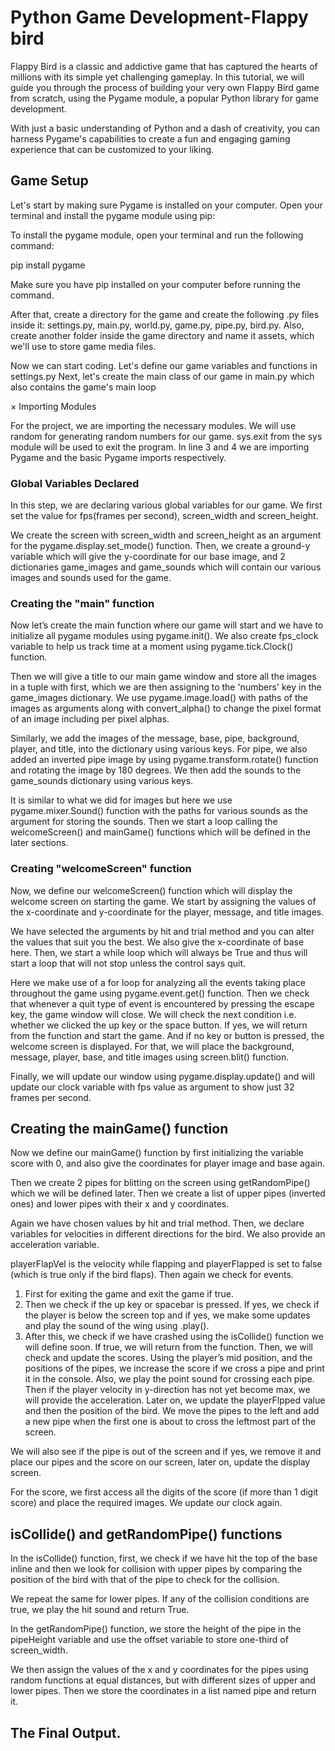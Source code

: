 # Python Game Development-Flappy bird

Flappy Bird is a classic and addictive game that has captured the hearts of millions with its simple yet challenging gameplay. In this tutorial, we will guide you through the process of building your very own Flappy Bird game from scratch, using the Pygame module, a popular Python library for game development.

With just a basic understanding of Python and a dash of creativity, you can harness Pygame's capabilities to create a fun and engaging gaming experience that can be customized to your liking.

## Game Setup
Let's start by making sure Pygame is installed on your computer. Open your terminal and install the pygame module using pip:

To install the pygame module, open your terminal and run the following command:


pip install pygame


Make sure you have pip installed on your computer before running the command.


After that, create a directory for the game and create the following .py files inside it: settings.py, main.py, world.py, game.py, pipe.py, bird.py. Also, create another folder inside the game directory and name it assets, which we'll use to store game media files.

Now we can start coding. Let's define our game variables and functions in settings.py
Next, let's create the main class of our game in main.py which also contains the game's main loop

× Importing Modules

For the project, we are importing the necessary modules. We will use random for generating random numbers for our game. sys.exit from the sys module will be used to exit the program. In line 3 and 4 we are importing Pygame and the basic Pygame imports respectively.

### Global Variables Declared
In this step, we are declaring various global variables for our game. We first set the value for fps(frames per second), screen_width and screen_height.

We create the screen with screen_width and screen_height as an argument for the pygame.display.set_mode() function. Then, we create a ground-y variable which will give the y-coordinate for our base image, and 2 dictionaries game_images and game_sounds which will contain our various images and sounds used for the game.

### Creating the "main" function
Now let’s create the main function where our game will start and we have to initialize all pygame modules using pygame.init(). We also create fps_clock variable to help us track time at a moment using pygame.tick.Clock() function.

Then we will give a title to our main game window and store all the images in a tuple with first, which we are then assigning to the 'numbers' key in the game_images dictionary. We use pygame.image.load() with paths of the images as arguments along with convert_alpha() to change the pixel format of an image including per pixel alphas.

Similarly, we add the images of the message, base, pipe, background, player, and title, into the dictionary using various keys. For pipe, we also added an inverted pipe image by using pygame.transform.rotate() function and rotating the image by 180 degrees. We then add the sounds to the game_sounds dictionary using various keys.

It is similar to what we did for images but here we use pygame.mixer.Sound() function with the paths for various sounds as the argument for storing the sounds. Then we start a loop calling the welcomeScreen() and mainGame() functions which will be defined in the later sections.

### Creating "welcomeScreen" function
Now, we define our welcomeScreen() function which will display the welcome screen on starting the game. We start by assigning the values of the x-coordinate and y-coordinate for the player, message, and title images.

We have selected the arguments by hit and trial method and you can alter the values that suit you the best. We also give the x-coordinate of base here. Then, we start a while loop which will always be True and thus will start a loop that will not stop unless the control says quit.

Here we make use of a for loop for analyzing all the events taking place throughout the game using pygame.event.get() function. Then we check that whenever a quit type of event is encountered by pressing the escape key, the game window will close.
We will check the next condition i.e. whether we clicked the up key or the space button. If yes, we will return from the function and start the game. And if no key or button is pressed, the welcome screen is displayed. For that, we will place the background, message, player, base, and title images using screen.blit() function.

Finally, we will update our window using pygame.display.update() and will update our clock variable with fps value as argument to show just 32 frames per second.

## Creating the mainGame() function
Now we define our mainGame() function by first initializing the variable score with 0, and also give the coordinates for player image and base again.

Then we create 2 pipes for blitting on the screen using getRandomPipe() which we will be defined later. Then we create a list of upper pipes (inverted ones) and lower pipes with their x and y coordinates.

Again we have chosen values by hit and trial method. Then, we declare variables for velocities in different directions for the bird. We also provide an acceleration variable.

playerFlapVel is the velocity while flapping and playerFlapped is set to false (which is true only if the bird flaps). Then again we check for events.

1. First for exiting the game and exit the game if true.
2. Then we check if the up key or spacebar is pressed. If yes, we check if the player is below the screen top and if yes, we make some updates and play the sound of the wing using .play().
3. After this, we check if we have crashed using the isCollide() function we will define soon. If true, we will return from the function.
Then, we will check and update the scores. Using the player’s mid position, and the positions of the pipes, we increase the score if we cross a pipe and print it in the console.
Also, we play the point sound for crossing each pipe. Then if the player velocity in y-direction has not yet become max, we will provide the acceleration.
Later on, we update the playerFlpped value and then the position of the bird. We move the pipes to the left and add a new pipe when the first one is about to cross the leftmost part of the screen.

We will also see if the pipe is out of the screen and if yes, we remove it and place our pipes and the score on our screen, later on, update the display screen.

For the score, we first access all the digits of the score (if more than 1 digit score) and place the required images. We update our clock again.

## isCollide() and getRandomPipe() functions
In the isCollide() function, first, we check if we have hit the top of the base inline and then we look for collision with upper pipes by comparing the position of the bird with that of the pipe to check for the collision.

We repeat the same for lower pipes. If any of the collision conditions are true, we play the hit sound and return True.

In the getRandomPipe() function, we store the height of the pipe in the pipeHeight variable and use the offset variable to store one-third of screen_width.

We then assign the values of the x and y coordinates for the pipes using random functions at equal distances, but with different sizes of upper and lower pipes. Then we store the coordinates in a list named pipe and return it.

## The Final Output.
